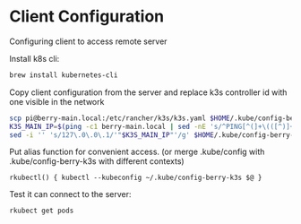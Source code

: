 # Client Configuration
Configuring client to access remote server

Install k8s cli: 
```bash 
brew install kubernetes-cli
```

Copy client configuration from the server and replace k3s controller id with one visible in the network 

```bash
scp pi@berry-main.local:/etc/rancher/k3s/k3s.yaml $HOME/.kube/config-berry-k3s
K3S_MAIN_IP=$(ping -c1 berry-main.local | sed -nE 's/^PING[^(]+\(([^)]+)\).*/\1/p')
sed -i '' 's/127\.0\.0\.1/'"$K3S_MAIN_IP"'/g' $HOME/.kube/config-berry-k3s
```

Put alias function for convenient access. (or merge .kube/config with .kube/config-berry-k3s with different contexts)
```shell 
rkubectl() { kubectl --kubeconfig ~/.kube/config-berry-k3s $@ }
```

Test it can connect to the server:
```shell
rkubect get pods 
```
